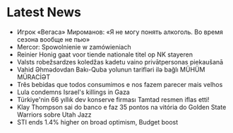 # Latest News
-  Игрок «Вегаса» Мироманов: «Я не могу понять алкоголь. Во время сезона вообще не пью»
-  Mercor: Spowolnienie w zamówieniach
-  Reinier Honig gaat voor tiende nationale titel op NK stayeren
-  Valsts robežsardzes koledžas kadetu vaino privātpersonas piekaušanā
-  Vahid Əhmədovdan Bakı-Quba yolunun tarifləri ilə bağlı MÜHÜM MÜRACİƏT
-  Três bebidas que todos consumimos e nos fazem parecer mais velhos
-  Lula condemns Israel's killings in Gaza
-  Türkiye'nin 66 yıllık dev konserve firması Tamtad resmen iflas etti!
-  Klay Thompson sai do banco e faz 35 pontos na vitória do Golden State Warriors sobre Utah Jazz
-  STI ends 1.4% higher on broad optimism, Budget boost
